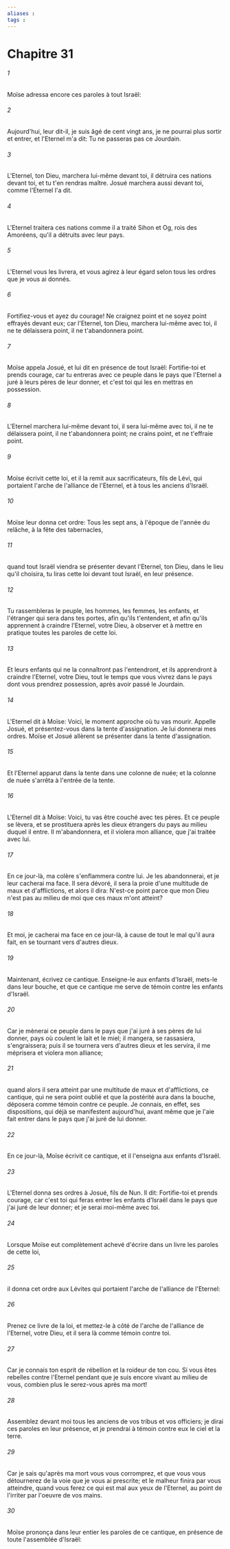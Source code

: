 ```yaml
---
aliases : 
tags : 
---
```


# Chapitre 31

###### 1
Moïse adressa encore ces paroles à tout Israël:
###### 2
Aujourd'hui, leur dit-il, je suis âgé de cent vingt ans, je ne pourrai plus sortir et entrer, et l'Eternel m'a dit: Tu ne passeras pas ce Jourdain.
###### 3
L'Eternel, ton Dieu, marchera lui-même devant toi, il détruira ces nations devant toi, et tu t'en rendras maître. Josué marchera aussi devant toi, comme l'Eternel l'a dit.
###### 4
L'Eternel traitera ces nations comme il a traité Sihon et Og, rois des Amoréens, qu'il a détruits avec leur pays.
###### 5
L'Eternel vous les livrera, et vous agirez à leur égard selon tous les ordres que je vous ai donnés.
###### 6
Fortifiez-vous et ayez du courage! Ne craignez point et ne soyez point effrayés devant eux; car l'Eternel, ton Dieu, marchera lui-même avec toi, il ne te délaissera point, il ne t'abandonnera point.
###### 7
Moïse appela Josué, et lui dit en présence de tout Israël: Fortifie-toi et prends courage, car tu entreras avec ce peuple dans le pays que l'Eternel a juré à leurs pères de leur donner, et c'est toi qui les en mettras en possession.
###### 8
L'Eternel marchera lui-même devant toi, il sera lui-même avec toi, il ne te délaissera point, il ne t'abandonnera point; ne crains point, et ne t'effraie point.
###### 9
Moïse écrivit cette loi, et il la remit aux sacrificateurs, fils de Lévi, qui portaient l'arche de l'alliance de l'Eternel, et à tous les anciens d'Israël.
###### 10
Moïse leur donna cet ordre: Tous les sept ans, à l'époque de l'année du relâche, à la fête des tabernacles,
###### 11
quand tout Israël viendra se présenter devant l'Eternel, ton Dieu, dans le lieu qu'il choisira, tu liras cette loi devant tout Israël, en leur présence.
###### 12
Tu rassembleras le peuple, les hommes, les femmes, les enfants, et l'étranger qui sera dans tes portes, afin qu'ils t'entendent, et afin qu'ils apprennent à craindre l'Eternel, votre Dieu, à observer et à mettre en pratique toutes les paroles de cette loi.
###### 13
Et leurs enfants qui ne la connaîtront pas l'entendront, et ils apprendront à craindre l'Eternel, votre Dieu, tout le temps que vous vivrez dans le pays dont vous prendrez possession, après avoir passé le Jourdain.
###### 14
L'Eternel dit à Moïse: Voici, le moment approche où tu vas mourir. Appelle Josué, et présentez-vous dans la tente d'assignation. Je lui donnerai mes ordres. Moïse et Josué allèrent se présenter dans la tente d'assignation.
###### 15
Et l'Eternel apparut dans la tente dans une colonne de nuée; et la colonne de nuée s'arrêta à l'entrée de la tente.
###### 16
L'Eternel dit à Moïse: Voici, tu vas être couché avec tes pères. Et ce peuple se lèvera, et se prostituera après les dieux étrangers du pays au milieu duquel il entre. Il m'abandonnera, et il violera mon alliance, que j'ai traitée avec lui.
###### 17
En ce jour-là, ma colère s'enflammera contre lui. Je les abandonnerai, et je leur cacherai ma face. Il sera dévoré, il sera la proie d'une multitude de maux et d'afflictions, et alors il dira: N'est-ce point parce que mon Dieu n'est pas au milieu de moi que ces maux m'ont atteint?
###### 18
Et moi, je cacherai ma face en ce jour-là, à cause de tout le mal qu'il aura fait, en se tournant vers d'autres dieux.
###### 19
Maintenant, écrivez ce cantique. Enseigne-le aux enfants d'Israël, mets-le dans leur bouche, et que ce cantique me serve de témoin contre les enfants d'Israël.
###### 20
Car je mènerai ce peuple dans le pays que j'ai juré à ses pères de lui donner, pays où coulent le lait et le miel; il mangera, se rassasiera, s'engraissera; puis il se tournera vers d'autres dieux et les servira, il me méprisera et violera mon alliance;
###### 21
quand alors il sera atteint par une multitude de maux et d'afflictions, ce cantique, qui ne sera point oublié et que la postérité aura dans la bouche, déposera comme témoin contre ce peuple. Je connais, en effet, ses dispositions, qui déjà se manifestent aujourd'hui, avant même que je l'aie fait entrer dans le pays que j'ai juré de lui donner.
###### 22
En ce jour-là, Moïse écrivit ce cantique, et il l'enseigna aux enfants d'Israël.
###### 23
L'Eternel donna ses ordres à Josué, fils de Nun. Il dit: Fortifie-toi et prends courage, car c'est toi qui feras entrer les enfants d'Israël dans le pays que j'ai juré de leur donner; et je serai moi-même avec toi.
###### 24
Lorsque Moïse eut complètement achevé d'écrire dans un livre les paroles de cette loi,
###### 25
il donna cet ordre aux Lévites qui portaient l'arche de l'alliance de l'Eternel:
###### 26
Prenez ce livre de la loi, et mettez-le à côté de l'arche de l'alliance de l'Eternel, votre Dieu, et il sera là comme témoin contre toi.
###### 27
Car je connais ton esprit de rébellion et la roideur de ton cou. Si vous êtes rebelles contre l'Eternel pendant que je suis encore vivant au milieu de vous, combien plus le serez-vous après ma mort!
###### 28
Assemblez devant moi tous les anciens de vos tribus et vos officiers; je dirai ces paroles en leur présence, et je prendrai à témoin contre eux le ciel et la terre.
###### 29
Car je sais qu'après ma mort vous vous corromprez, et que vous vous détournerez de la voie que je vous ai prescrite; et le malheur finira par vous atteindre, quand vous ferez ce qui est mal aux yeux de l'Eternel, au point de l'irriter par l'oeuvre de vos mains.
###### 30
Moïse prononça dans leur entier les paroles de ce cantique, en présence de toute l'assemblée d'Israël:
